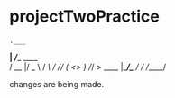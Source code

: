 # projectTwoPractice
    .___             
  __| _/____   ____  
 / __ |/  _ \ / ___\ 
/ /_/ (  <_> ) /_/  >
\____ |\____/\___  / 
     \/     /_____/  

 changes are being made.